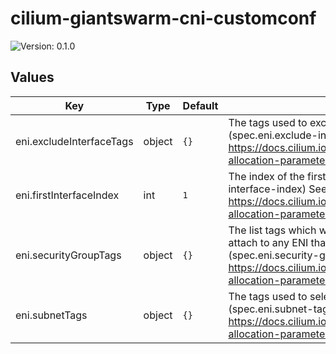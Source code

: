 # cilium-giantswarm-cni-customconf

![Version: 0.1.0](https://img.shields.io/badge/Version-0.1.0-informational?style=flat-square)

## Values

| Key | Type | Default | Description |
|-----|------|---------|-------------|
| eni.excludeInterfaceTags | object | `{}` | The tags used to exclude interfaces from IP allocation. (spec.eni.exclude-interface-tags) See https://docs.cilium.io/en/stable/network/concepts/ipam/eni/#eni-allocation-parameters |
| eni.firstInterfaceIndex | int | `1` | The index of the first ENI to use for IP allocation. (spec.eni.first-interface-index) See https://docs.cilium.io/en/stable/network/concepts/ipam/eni/#eni-allocation-parameters |
| eni.securityGroupTags | object | `{}` | The list tags which will be used to filter the security groups to attach to any ENI that is created and attached to the instance. (spec.eni.security-group-tags) See https://docs.cilium.io/en/stable/network/concepts/ipam/eni/#eni-allocation-parameters |
| eni.subnetTags | object | `{}` | The tags used to select the AWS subnets for IP allocation. (spec.eni.subnet-tags) See https://docs.cilium.io/en/stable/network/concepts/ipam/eni/#eni-allocation-parameters |

